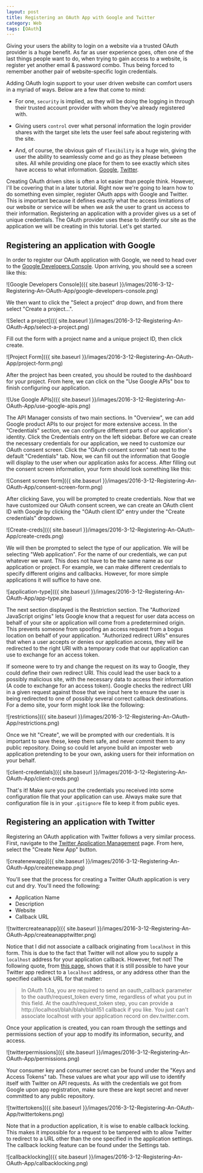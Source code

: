 ```yaml
---
layout: post
title: Registering an OAuth App with Google and Twitter
category: Web
tags: [OAuth]
---
```


Giving your users the ability to login on a website via a trusted OAuth provider is a huge benefit.
As far as user experience goes, often one of the last things people want to do, when trying to gain access to a website,
is register yet another email & password combo. Thus being forced to remember another pair of website-specific login credentials.

Adding OAuth login support to your user driven website can comfort users in a myriad of ways. Below are a few that come to mind:

 - For one, `security` is implied, as they will be doing the logging in through their trusted account provider with whom they've already registered with.

 - Giving users `control` over what personal information the login provider shares with the target site lets the user feel safe about registering with the site.

 - And, of course, the obvious gain of `flexibility` is a huge win, giving the user the ability to seamlessly come and go as they please between
 sites. All while providing one place for them to see exactly which sites have access to what information.  [Google](https://accounts.google.com/issuedauthsubtokens), [Twitter](https://twitter.com/settings/applications).

Creating OAuth driven sites is often a lot easier than people think. However, I'll be covering that in a later tutorial. Right now we're going to learn
how to do something even simpler, register OAuth apps with Google and Twitter. This is important because it defines exactly what the access limitations of
our website or service will be when we ask the user to grant us access to their information. Registering an application with a provider gives us a set of unique
credentials. The OAuth provider uses these to identify our site as the application we will be creating in this tutorial. Let's get started.

## Registering an application with Google
In order to register our OAuth application with Google, we need to head over to the [Google Developers Console](https://console.developers.google.com/start). Upon arriving,
you should see a screen like this:

![Google Developers Console]({{ site.baseurl }}/images/2016-3-12-Registering-An-OAuth-App/google-developers-console.png)

We then want to click the "Select a project" drop down, and from there select "Create a project...".

![Select a project]({{ site.baseurl }}/images/2016-3-12-Registering-An-OAuth-App/select-a-project.png)

Fill out the form with a project name and a unique project ID, then click create.

![Project Form]({{ site.baseurl }}/images/2016-3-12-Registering-An-OAuth-App/project-form.png)

After the project has been created, you should be routed to the dashboard for your project. From here, we can click on the "Use Google APIs" box to finish
configuring our application.

![Use Google APIs]({{ site.baseurl }}/images/2016-3-12-Registering-An-OAuth-App/use-google-apis.png)

The API Manager consists of two main sections. In "Overview", we can add Google product APIs to our project for more extensive access. In the "Credentials" section,
we can configure different parts of our application's identity. Click the Credentials entry on the left sidebar. Before we can create the necessary credentials for our application, we need to
customize our OAuth consent screen. Click the "OAuth consent screen" tab next to the default "Credentials" tab. Now, we can fill out the information that Google will display to the
user when our application asks for access. After filling out the consent screen information, your form should look something like this:

![Consent screen form]({{ site.baseurl }}/images/2016-3-12-Registering-An-OAuth-App/consent-screen-form.png)

After clicking Save, you will be prompted to create credentials. Now that we have customized our OAuth consent screen, we can create an OAuth client ID
with Google by clicking the "OAuth client ID" entry under the "Create credentials" dropdown.

![Create-creds]({{ site.baseurl }}/images/2016-3-12-Registering-An-OAuth-App/create-creds.png)

We will then be prompted to select the type of our application. We will be selecting "Web application". For the name of our credentials, we can put whatever we want.
This does not have to be the same name as our application or project. For example, we can make different credentials to specify different origins and callbacks. However,
for more simple applications it will suffice to have one.

![application-type]({{ site.baseurl }}/images/2016-3-12-Registering-An-OAuth-App/app-type.png)

The next section displayed is the Restriction section. The "Authorized JavaScript origins" lets Google know that a request for user data access on behalf of your site or application
will come from a predetermined origin. This prevents someone from spoofing an access request from a bogus location on behalf of your application. "Authorized redirect URIs" ensures that when
a user accepts or denies our application access, they will be redirected to the right URI with a temporary code that our application can use to exchange for an access token.

If someone were to try and change the request on its way to Google, they could define their own redirect URI. This could lead the user back to a possibly malicious site, with the necessary data
to access their information (A code to exchange for an access token). Google checks the redirect URI in a given request against those that we input here to ensure the user is
being redirected to one of possibly several correct callback destinations. For a demo site, your form might look like the following:

![restrictions]({{ site.baseurl }}/images/2016-3-12-Registering-An-OAuth-App/restrictions.png)

Once we hit "Create", we will be prompted with our credentials. It is important to save these, keep them safe, and never commit them to any public repository. Doing so could
let anyone build an imposter web application pretending to be your own, asking users for their information on your behalf.

![client-credentials]({{ site.baseurl }}/images/2016-3-12-Registering-An-OAuth-App/client-creds.png)

That's it! Make sure you put the credentials you received into some configuration file that your application can use. Always make sure that configuration file is in your `.gitignore`
file to keep it from public eyes.

## Registering an application with Twitter

Registering an OAuth application with Twitter follows a very similar process. First, navigate to the [Twitter Application Management](https://apps.twitter.com/) page. From here, select the
"Create New App" button.

![createnewapp]({{ site.baseurl }}/images/2016-3-12-Registering-An-OAuth-App/createnewapp.png)

You'll see that the process for creating a Twitter OAuth application is very cut and dry. You'll need the following:

 - Application Name
 - Description
 - Website
 - Callback URL

![twittercreateanapp]({{ site.baseurl }}/images/2016-3-12-Registering-An-OAuth-App/createanapptwitter.png)

Notice that I did not associate a callback originating from `localhost` in this form. This is due to the fact that Twitter will not allow you to supply a `localhost` address
for your application callback. However, fret not! The following quote, from [this page](https://twittercommunity.com/t/why-cant-i-use-localhost-as-my-oauth-callback/708/2), shows
that it is still possible to have your Twitter app redirect to a `localhost` address, or any address other than the specified callback URL for that matter:


> In OAuth 1.0a, you are required to send an oauth_callback parameter to the oauth/request_token
> every time, regardless of what you put in this field. At the oauth/request_token step, you can
> provide a http://localhost/blah/blah/blah151 callback if you like. You just can't associate
> localhost with your application record on dev.twitter.com.

Once your application is created, you can roam through the settings and permissions section of your app to modify its information, security, and access.

![twitterpermissions]({{ site.baseurl }}/images/2016-3-12-Registering-An-OAuth-App/permissions.png)

Your consumer key and consumer secret can be found under the "Keys and Access Tokens" tab. These values are what your app will use to identify itself with Twitter on
API requests. As with the credentials we got from Google upon app registration, make sure these are kept secret and never committed to any public repository.

![twittertokens]({{ site.baseurl }}/images/2016-3-12-Registering-An-OAuth-App/twittertokens.png)

Note that in a production application, it is wise to enable callback locking. This makes it impossible for a request to be tampered with to allow
Twitter to redirect to a URL other than the one specified in the application settings. The callback locking feature can be found under the Settings tab.

![callbacklocking]({{ site.baseurl }}/images/2016-3-12-Registering-An-OAuth-App/callbacklocking.png)

